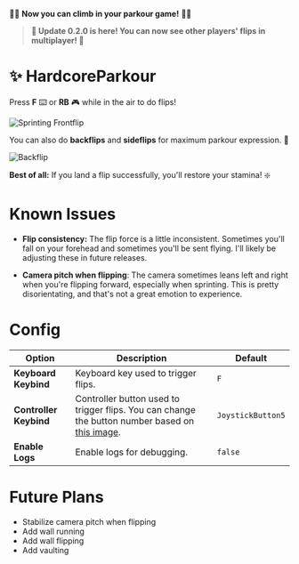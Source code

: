 🧗‍♂️ **Now you can climb in your parkour game!** 🤸‍♂️

> **🎉 Update 0.2.0 is here! You can now see other players' flips in multiplayer! 💖**

# ✨ HardcoreParkour

Press **F** ⌨️ or **RB** 🎮 while in the air to do flips!

![Sprinting Frontflip](https://i.imgur.com/9HV4L9r.gif)

You can also do **backflips** and **sideflips** for maximum parkour expression. 🌟

![Backflip](https://i.imgur.com/tCSdxVJ.gif)

**Best of all:** If you land a flip successfully, you'll restore your stamina! ❇️

# Known Issues

-   **Flip consistency:** The flip force is a little inconsistent. Sometimes you'll fall on your forehead and sometimes you'll be sent flying. I'll likely be adjusting these in future releases.

-   **Camera pitch when flipping**: The camera sometimes leans left and right when you're flipping forward, especially when sprinting. This is pretty disorientating, and that's not a great emotion to experience.

# Config

| Option                 | Description                                                                                                                   | Default           |
| ---------------------- | ----------------------------------------------------------------------------------------------------------------------------- | ----------------- |
| **Keyboard Keybind**   | Keyboard key used to trigger flips.                                                                                           | `F`               |
| **Controller Keybind** | Controller button used to trigger flips. You can change the button number based on [this image](https://imgur.com/a/pOxFQTk). | `JoystickButton5` |
| **Enable Logs**        | Enable logs for debugging.                                                                                                    | `false`           |

# Future Plans

-   Stabilize camera pitch when flipping
-   Add wall running
-   Add wall flipping
-   Add vaulting
